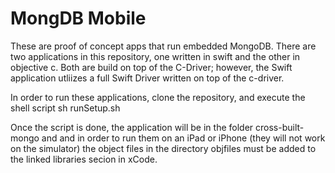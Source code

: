 # MongDB Mobile

These are proof of concept apps that run embedded MongoDB. There are two applications in this repository, one written in swift and the other in objective c. Both are build on top of the C-Driver; however, the Swift application utliizes a full Swift Driver written on top of the c-driver. 

In order to run these applications, clone the repository, and execute the shell script sh runSetup.sh

Once the script is done, the application will be in the folder cross-built-mongo and and in order to run them on an iPad or iPhone (they will not work on the simulator) the object files in the directory objfiles must be added to the linked libraries secion in xCode. 

